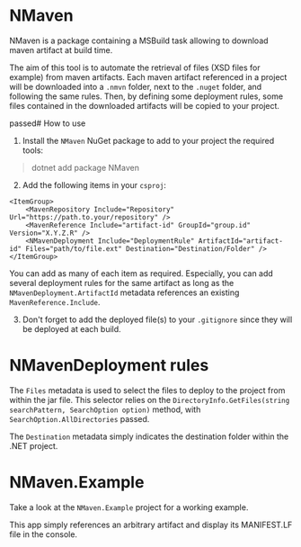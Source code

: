 # NMaven
NMaven is a package containing a MSBuild task allowing to download maven artifact at build time. 

The aim of this tool is to automate the retrieval of files (XSD files for example) from maven artifacts. Each maven artifact referenced in a project will be downloaded into a `.nmvn` folder, next to the `.nuget` folder, and following the same rules. Then, by defining some deployment rules, some files contained in the downloaded artifacts will be copied to your project.

 passed# How to use
1. Install the `NMaven` NuGet package to add to your project the required tools:

> dotnet add package NMaven

2. Add the following items in your `csproj`:

```
<ItemGroup>
    <MavenRepository Include="Repository" Url="https://path.to.your/repository" />
    <MavenReference Include="artifact-id" GroupId="group.id" Version="X.Y.Z.R" />
    <NMavenDeployment Include="DeploymentRule" ArtifactId="artifact-id" Files="path/to/file.ext" Destination="Destination/Folder" />
</ItemGroup>
```

You can add as many of each item as required. Especially, you can add several deployment rules for the same artifact as long as the `NMavenDeployment.ArtifactId` metadata references an existing `MavenReference.Include`.

3. Don't forget to add the deployed file(s) to your `.gitignore` since they will be deployed at each build.

# NMavenDeployment rules
The `Files` metadata is used to select the files to deploy to the project from within the jar file. This selector relies on the `DirectoryInfo.GetFiles(string searchPattern, SearchOption option)` method, with `SearchOption.AllDirectories` passed.

The `Destination` metadata simply indicates the destination folder within the .NET project.

# NMaven.Example

Take a look at the `NMaven.Example` project for a working example.

This app simply references an arbitrary artifact and display its MANIFEST.LF file in the console.